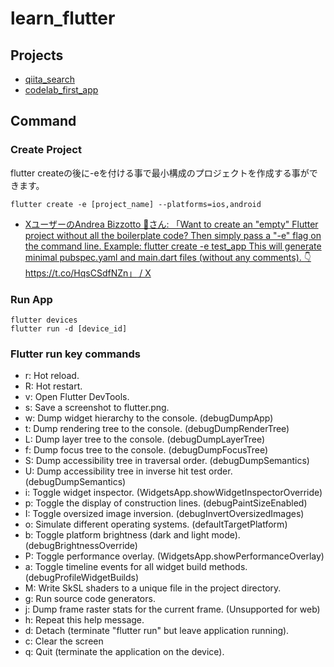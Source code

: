 # learn_flutter

## Projects

- [qiita_search](/qiita_search/)
- [codelab_first_app](/codelab_first_app/)

## Command

### Create Project

flutter createの後に-eを付ける事で最小構成のプロジェクトを作成する事ができます。

```shell
flutter create -e [project_name] --platforms=ios,android
```

- [XユーザーのAndrea Bizzotto 💙さん: 「Want to create an "empty" Flutter project without all the boilerplate code? Then simply pass a "-e" flag on the command line. Example: flutter create -e test_app This will generate minimal pubspec.yaml and main.dart files (without any comments). 👇 https://t.co/HqsCSdfNZn」 / X](https://x.com/biz84/status/1663204152032231425)

### Run App

```shell
flutter devices
flutter run -d [device_id]
```

### Flutter run key commands

- r: Hot reload.
- R: Hot restart.
- v: Open Flutter DevTools.
- s: Save a screenshot to flutter.png.
- w: Dump widget hierarchy to the console.                                               (debugDumpApp)
- t: Dump rendering tree to the console.                                          (debugDumpRenderTree)
- L: Dump layer tree to the console.                                               (debugDumpLayerTree)
- f: Dump focus tree to the console.                                               (debugDumpFocusTree)
- S: Dump accessibility tree in traversal order.                                   (debugDumpSemantics)
- U: Dump accessibility tree in inverse hit test order.                            (debugDumpSemantics)
- i: Toggle widget inspector.                                  (WidgetsApp.showWidgetInspectorOverride)
- p: Toggle the display of construction lines.                                  (debugPaintSizeEnabled)
- I: Toggle oversized image inversion.                                     (debugInvertOversizedImages)
- o: Simulate different operating systems.                                      (defaultTargetPlatform)
- b: Toggle platform brightness (dark and light mode).                        (debugBrightnessOverride)
- P: Toggle performance overlay.                                    (WidgetsApp.showPerformanceOverlay)
- a: Toggle timeline events for all widget build methods.                    (debugProfileWidgetBuilds)
- M: Write SkSL shaders to a unique file in the project directory.
- g: Run source code generators.
- j: Dump frame raster stats for the current frame. (Unsupported for web)
- h: Repeat this help message.
- d: Detach (terminate "flutter run" but leave application running).
- c: Clear the screen
- q: Quit (terminate the application on the device).
